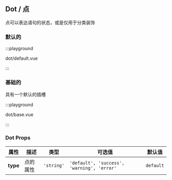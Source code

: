 ## Dot / 点

点可以表达语句的状态，或是仅用于分类装饰

### 默认的

:::playground

dot/default.vue

:::

### 基础的

具有一个默认的插槽

:::playground

dot/base.vue

:::

### Dot Props

| 属性     | 描述     | 类型       | 可选值                                     | 默认值    |
| -------- | -------- | ---------- | ------------------------------------------ | --------- |
| **type** | 点的属性 | `'string'` | `'default', 'success', 'warning', 'error'` | `default` |
